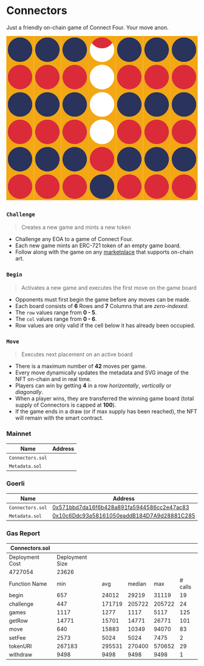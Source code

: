 # Connectors

Just a friendly on-chain game of Connect Four. Your move anon.

<img src="images/board.svg">


### `Challenge`

> Creates a new game and mints a new token

- Challenge any EOA to a game of Connect Four.
- Each new game mints an ERC-721 token of an empty game board.
- Follow along with the game on any [marketplace](https://testnets.opensea.io/collection/connectoooors-v4) that supports on-chain art.

### `Begin`

> Activates a new game and executes the first move on the game board

- Opponents must first begin the game before any moves can be made.
- Each board consists of **6** Rows and **7** Columns that are *zero-indexed*.
- The `row` values range from **0 - 5**.
- The `col` values range from **0 - 6**.
- Row values are only valid if the cell below it has already been occupied.

### `Move`

> Executes next placement on an active board

- There is a maximum number of **42** moves per game.
- Every move dynamically updates the metadata and SVG image of the NFT on-chain and in real time.
- Players can win by getting **4** in a row *horizontally*, *vertically* or *diagonally*.
- When a player wins, they are transferred the winning game board (total supply of Connectors is capped at **100**).
- If the game ends in a draw (or if max supply has been reached), the NFT will remain with the smart contract.


### Mainnet

| Name                | Address                                                                                                                      |
| ---------------     | ---------------------------------------------------------------------------------------------------------------------------- |
| `Connectors.sol`    | [](https://etherscan.io/address/) |
| `Metadata.sol`      | [](https://etherscan.io/address/) |


### Goerli

| Name                | Address                                                                                                                      |
| ---------------     | ---------------------------------------------------------------------------------------------------------------------------- |
| `Connectors.sol`    | [0x571bbd7da16f6b428a891fa5944586cc2e47ac83](https://goerli.etherscan.io/address/0x571bbd7da16f6b428a891fa5944586cc2e47ac83) |
| `Metadata.sol`      | [0x10c6Ddc93a58161050eaddB184D7A9d28881C285](https://goerli.etherscan.io/address/0x10c6Ddc93a58161050eaddB184D7A9d28881C285) |


### Gas Report

| Connectors.sol                         |                 |        |        |        |         |
|----------------------------------------|-----------------|--------|--------|--------|---------|
| Deployment Cost                        | Deployment Size |        |        |        |         |
| 4727054                                | 23626           |        |        |        |         |
| Function Name                          | min             | avg    | median | max    | # calls |
| begin                                  | 657             | 24012  | 29219  | 31119  | 19      |
| challenge                              | 447             | 171719 | 205722 | 205722 | 24      |
| games                                  | 1117            | 1277   | 1117   | 5117   | 125     |
| getRow                                 | 14771           | 15701  | 14771  | 26771  | 101     |
| move                                   | 640             | 15883  | 10349  | 94070  | 83      |
| setFee                                 | 2573            | 5024   | 5024   | 7475   | 2       |
| tokenURI                               | 267183          | 295531 | 270400 | 570652 | 29      |
| withdraw                               | 9498            | 9498   | 9498   | 9498   | 1       |
